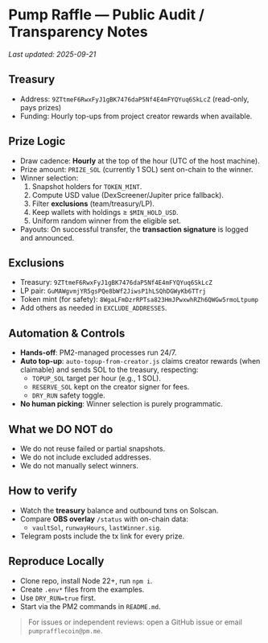 ﻿# Pump Raffle — Public Audit / Transparency Notes

_Last updated: 2025-09-21_

## Treasury

- Address: `9ZTtmeF6RwxFyJ1gBK7476daP5Nf4E4mFYQYuq6SkLcZ` (read-only, pays prizes)
- Funding: Hourly top-ups from project creator rewards when available.

## Prize Logic

- Draw cadence: **Hourly** at the top of the hour (UTC of the host machine).
- Prize amount: `PRIZE_SOL` (currently 1 SOL) sent on-chain to the winner.
- Winner selection:
  1. Snapshot holders for `TOKEN_MINT`.
  2. Compute USD value (DexScreener/Jupiter price fallback).
  3. Filter **exclusions** (team/treasury/LP).
  4. Keep wallets with holdings ≥ `$MIN_HOLD_USD`.
  5. Uniform random winner from the eligible set.
- Payouts: On successful transfer, the **transaction signature** is logged and announced.

## Exclusions

- Treasury: `9ZTtmeF6RwxFyJ1gBK7476daP5Nf4E4mFYQYuq6SkLcZ`
- LP pair: `GuMAWgvmjYR5gsPQe8bWf2JiwsP1hLSQhDGWyKb6TTrj`
- Token mint (for safety): `8WgaLFmDzrRPTsa823HmJPwxwhRZh6QWGw5rmoLtpump`
- Add others as needed in `EXCLUDE_ADDRESSES`.

## Automation & Controls

- **Hands-off**: PM2-managed processes run 24/7.
- **Auto top-up**: `auto-topup-from-creator.js` claims creator rewards (when claimable) and sends SOL to the treasury, respecting:
  - `TOPUP_SOL` target per hour (e.g., 1 SOL).
  - `RESERVE_SOL` kept on the creator signer for fees.
  - `DRY_RUN` safety toggle.
- **No human picking**: Winner selection is purely programmatic.

## What we DO NOT do

- We do not reuse failed or partial snapshots.
- We do not include excluded addresses.
- We do not manually select winners.

## How to verify

- Watch the **treasury** balance and outbound txns on Solscan.
- Compare **OBS overlay** `/status` with on-chain data:
  - `vaultSol`, `runwayHours`, `lastWinner.sig`.
- Telegram posts include the tx link for every prize.

## Reproduce Locally

- Clone repo, install Node 22+, run `npm i`.
- Create `.env*` files from the examples.
- Use `DRY_RUN=true` first.
- Start via the PM2 commands in `README.md`.

> For issues or independent reviews: open a GitHub issue or email `pumprafflecoin@pm.me`.
